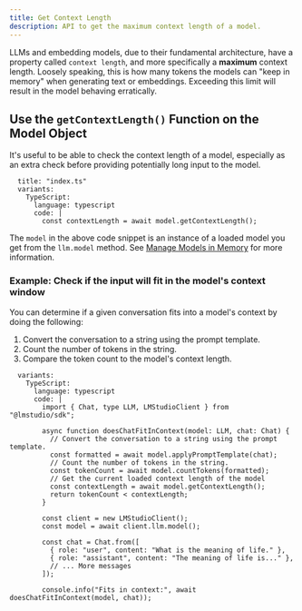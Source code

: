 ```yaml
---
title: Get Context Length
description: API to get the maximum context length of a model.
---
```


LLMs and embedding models, due to their fundamental architecture, have a property called `context length`, and more specifically a **maximum** context length. Loosely speaking, this is how many tokens the models can "keep in memory" when generating text or embeddings. Exceeding this limit will result in the model behaving erratically.

## Use the `getContextLength()` Function on the Model Object

It's useful to be able to check the context length of a model, especially as an extra check before providing potentially long input to the model.

```lms_code_snippet
  title: "index.ts"
  variants:
    TypeScript:
      language: typescript
      code: |
        const contextLength = await model.getContextLength();
```

The `model` in the above code snippet is an instance of a loaded model you get from the `llm.model` method. See [Manage Models in Memory](../manage-models/loading) for more information.

### Example: Check if the input will fit in the model's context window

You can determine if a given conversation fits into a model's context by doing the following:

1. Convert the conversation to a string using the prompt template.
2. Count the number of tokens in the string.
3. Compare the token count to the model's context length.

```lms_code_snippet
  variants:
    TypeScript:
      language: typescript
      code: |
        import { Chat, type LLM, LMStudioClient } from "@lmstudio/sdk";

        async function doesChatFitInContext(model: LLM, chat: Chat) {
          // Convert the conversation to a string using the prompt template.
          const formatted = await model.applyPromptTemplate(chat);
          // Count the number of tokens in the string.
          const tokenCount = await model.countTokens(formatted);
          // Get the current loaded context length of the model
          const contextLength = await model.getContextLength();
          return tokenCount < contextLength;
        }

        const client = new LMStudioClient();
        const model = await client.llm.model();

        const chat = Chat.from([
          { role: "user", content: "What is the meaning of life." },
          { role: "assistant", content: "The meaning of life is..." },
          // ... More messages
        ]);

        console.info("Fits in context:", await doesChatFitInContext(model, chat));
```
